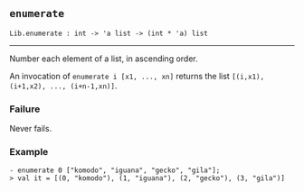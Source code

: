 ## `enumerate`

``` hol4
Lib.enumerate : int -> 'a list -> (int * 'a) list
```

------------------------------------------------------------------------

Number each element of a list, in ascending order.

An invocation of `enumerate i [x1, ..., xn]` returns the list
`[(i,x1), (i+1,x2), ..., (i+n-1,xn)]`.

### Failure

Never fails.

### Example

``` hol4
- enumerate 0 ["komodo", "iguana", "gecko", "gila"];
> val it = [(0, "komodo"), (1, "iguana"), (2, "gecko"), (3, "gila")]
```
